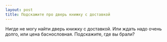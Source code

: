 ```yaml
---
layout: post 
title: Подскажите про дверь книжку с доставкой 
--- 
```

Нигде не могу найти дверь книжку с доставкой. Или ждать надо очень долго, или цена баснословная. Подскажите, где вы брали?